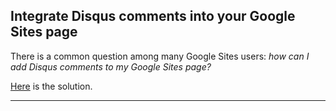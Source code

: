 ## Integrate Disqus comments into your Google Sites page

There is a common question among many Google Sites users: *how can I add Disqus comments to my Google Sites page?*

[Here](https://ayunami2000.github.io/GSite-Disqus/) is the solution.

----
